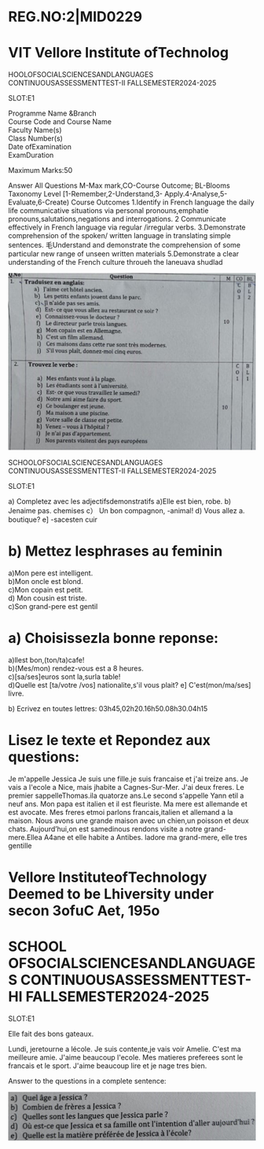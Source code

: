 # REG.NO:2|MID0229  

# VIT Vellore Institute ofTechnolog  

HOOLOFSOCIALSCIENCESANDLANGUAGES CONTINUOUSASSESSMENTTEST-II FALLSEMESTER2024-2025  

SLOT:E1  

Programme Name &Branch   
Course Code and Course Name   
Faculty Name(s)   
Class Number(s)   
Date ofExamination   
ExamDuration  

Maximum Marks:50  

Answer All Questions M-Max mark,CO-Course Outcome; BL-Blooms Taxonomy Level [1-Remember,2-Understand,3- Apply.4-Analyse,5-Evaluate,6-Create) Course Outcomes 1.Identify in French language the daily life communicative situations via personal pronouns,emphatie pronouns,salutations,negations and interrogations. 2 Communicate effectively in French language via regular /irregular verbs. 3.Demonstrate comprehension of the spoken/ written language in translating simple sentences. 毛Understand and demonstrate the comprehension of some particular new range of unseen written materials 5.Demonstrate a clear understanding of the French culture throueh the laneuava shudlad  

![](images/ff9aac793c243448d2c709e7c8a3271041700ad3b70751aa1578bfba2f07856b.jpg)  

SCHOOLOFSOCIALSCIENCESANDLANGUAGES CONTINUOUSASSESSMENTTEST-II FALLSEMESTER2024-2025  

SLOT:E1  

a) Completez avec les adjectifsdemonstratifs a)Elle est bien, robe. b) Jenaime pas. chemises c） Un bon compagnon, -animal! d) Vous allez a. boutique? e] -sacesten cuir  

# b) Mettez lesphrases au feminin  

a)Mon pere est intelligent.   
b)Mon oncle est blond.   
c)Mon copain est petit.   
d) Mon cousin est triste.   
c)Son grand-pere est gentil  

# a) Choisissezla bonne reponse:  

a)llest bon,(ton/ta)cafe!   
b)(Mes/mon) rendez-vous est a 8 heures.   
c)[sa/ses]euros sont la,surla table!   
d)Quelle est [ta/votre /vos] nationalite,s'il vous plait? e] C'est(mon/ma/ses] livre.  

b) Ecrivez en toutes lettres: 03h45,02h20.16h50.08h30.04h15  

# Lisez le texte et Repondez aux questions:  

Je m'appelle Jessica Je suis une fille.je suis francaise et j'ai treize ans. Je vais a I'ecole a Nice, mais jhabite a Cagnes-Sur-Mer. J'ai deux freres. Le premier sappelleThomas.ila quatorze ans.Le second s'appelle Yann etil a neuf ans. Mon papa est italien et il est fleuriste. Ma mere est allemande et est avocate. Mes freres etmoi parlons francais,italien et allemand a la maison. Nous avons une grande maison avec un chien,un poisson et deux chats. Aujourd’hui,on est samedinous rendons visite a notre grand-mere.Ellea A4ane et elle habite a Antibes. ladore ma grand-mere, elle tres gentille  

# Vellore InstituteofTechnology Deemed to be Lhiversity under secon 3ofuC Aet, 195o  

# SCHOOL OFSOCIALSCIENCESANDLANGUAGES CONTINUOUSASSESSMENTTEST-HI FALLSEMESTER2024-2025  

SLOT:E1  

Elle fait des bons gateaux.  

Lundi, jeretourne a lécole. Je suis contente,je vais voir Amelie. C'est ma meilleure amie. J'aime beaucoup l'ecole. Mes matieres preferees sont le francais et le sport. J'aime beaucoup lire et je nage tres bien.  

Answer to the questions in a complete sentence:  

![](images/dec47fa9c20afd457090157d3b0d7da63b8c732a8f0105e3914ad1a0da160f52.jpg)  
